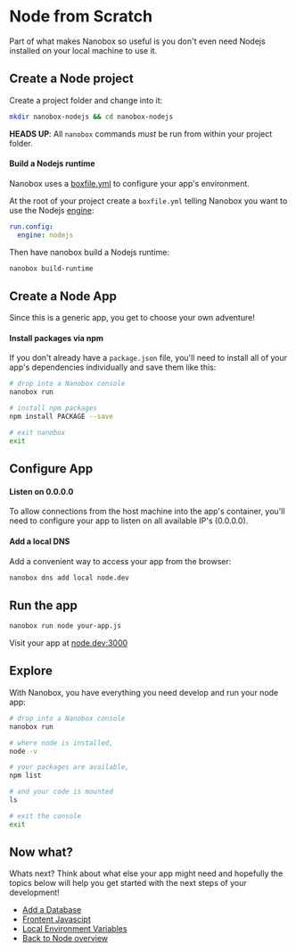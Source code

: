 # Node from Scratch
Part of what makes Nanobox so useful is you don't even need Nodejs installed on your local machine to use it.

## Create a Node project
Create a project folder and change into it:

```bash
mkdir nanobox-nodejs && cd nanobox-nodejs
```

**HEADS UP**: All `nanobox` commands *must* be run from within your project folder.

#### Build a Nodejs runtime
Nanobox uses a <a href="https://docs.nanobox.io/boxfile/" target="\_blank">boxfile.yml</a> to configure your app's environment.

At the root of your project create a `boxfile.yml` telling Nanobox you want to use the Nodejs <a href="https://docs.nanobox.io/engines/" target="\_blank">engine</a>:

```yaml
run.config:
  engine: nodejs
```

Then have nanobox build a Nodejs runtime:

```bash
nanobox build-runtime
```

## Create a Node App
Since this is a generic app, you get to choose your own adventure!

#### Install packages via npm
If you don't already have a `package.json` file, you'll need to install all of your app's dependencies individually and save them like this:

```bash
# drop into a Nanobox console
nanobox run

# install npm packages
npm install PACKAGE --save

# exit nanobox
exit
```

## Configure App

#### Listen on 0.0.0.0
To allow connections from the host machine into the app's container, you'll need to configure your app to listen on all available IP's (0.0.0.0).

#### Add a local DNS
Add a convenient way to access your app from the browser:

```bash
nanobox dns add local node.dev
```

## Run the app

```bash
nanobox run node your-app.js
```

Visit your app at <a href="http://node.dev:3000" target="\_blank">node.dev:3000</a>

## Explore
With Nanobox, you have everything you need develop and run your node app:

```bash
# drop into a Nanobox console
nanobox run

# where node is installed,
node -v

# your packages are available,
npm list

# and your code is mounted
ls

# exit the console
exit
```

## Now what?
Whats next? Think about what else your app might need and hopefully the topics below will help you get started with the next steps of your development!

* [Add a Database](/nodejs/generic/add-a-database)
* [Frontent Javascipt](/nodejs/generic/frontend-javascript)
* [Local Environment Variables](/nodejs/generic/local-evars)
* [Back to Node overview](/nodejs/generic)
